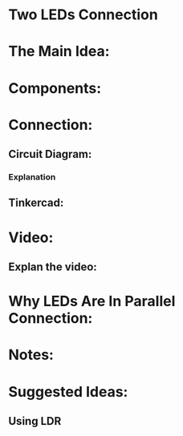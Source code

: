 # Two LEDs Connection 

# The Main Idea:

# Components:

# Connection:

## Circuit Diagram:

### Explanation

## Tinkercad:

# Video:

## Explan the video:

# Why LEDs Are In Parallel Connection:

# Notes: 

# Suggested Ideas: 

## Using LDR 

## 


